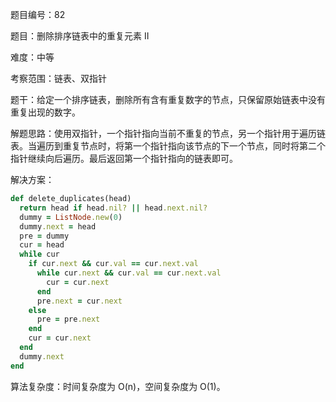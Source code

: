 题目编号：82

题目：删除排序链表中的重复元素 II

难度：中等

考察范围：链表、双指针

题干：给定一个排序链表，删除所有含有重复数字的节点，只保留原始链表中没有重复出现的数字。

解题思路：使用双指针，一个指针指向当前不重复的节点，另一个指针用于遍历链表。当遍历到重复节点时，将第一个指针指向该节点的下一个节点，同时将第二个指针继续向后遍历。最后返回第一个指针指向的链表即可。

解决方案：

```ruby
def delete_duplicates(head)
  return head if head.nil? || head.next.nil?
  dummy = ListNode.new(0)
  dummy.next = head
  pre = dummy
  cur = head
  while cur
    if cur.next && cur.val == cur.next.val
      while cur.next && cur.val == cur.next.val
        cur = cur.next
      end
      pre.next = cur.next
    else
      pre = pre.next
    end
    cur = cur.next
  end
  dummy.next
end
```

算法复杂度：时间复杂度为 O(n)，空间复杂度为 O(1)。